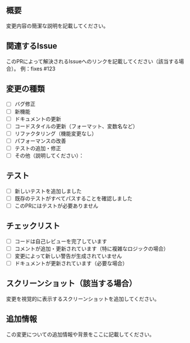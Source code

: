 ## 概要
変更内容の簡潔な説明を記載してください。

## 関連するIssue
このPRによって解決されるIssueへのリンクを記載してください（該当する場合）。
例：fixes #123

## 変更の種類
- [ ] バグ修正
- [ ] 新機能
- [ ] ドキュメントの更新
- [ ] コードスタイルの更新（フォーマット、変数名など）
- [ ] リファクタリング（機能変更なし）
- [ ] パフォーマンスの改善
- [ ] テストの追加・修正
- [ ] その他（説明してください）：

## テスト
- [ ] 新しいテストを追加しました
- [ ] 既存のテストがすべてパスすることを確認しました
- [ ] このPRにはテストが必要ありません

## チェックリスト
- [ ] コードは自己レビューを完了しています
- [ ] コメントが追加・更新されています（特に複雑なロジックの場合）
- [ ] 変更によって新しい警告が生成されていません
- [ ] ドキュメントが更新されています（必要な場合）

## スクリーンショット（該当する場合）
変更を視覚的に表示するスクリーンショットを追加してください。

## 追加情報
この変更についての追加情報や背景をここに記載してください。